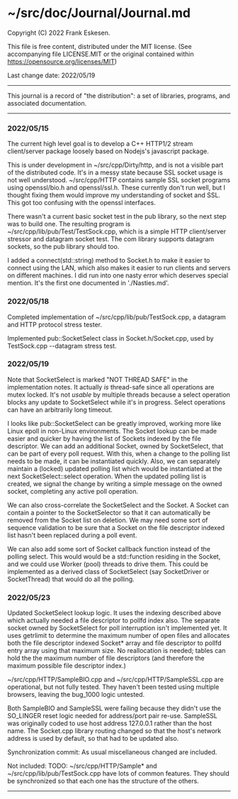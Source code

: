 # ~/src/doc/Journal/Journal.md

Copyright (C) 2022 Frank Eskesen.

This file is free content, distributed under the MIT license.
(See accompanying file LICENSE.MIT or the original contained
within https://opensource.org/licenses/MIT)

Last change date: 2022/05/19

----

This journal is a record of "the distribution": a set of libraries, programs,
and associated documentation.

----

### 2022/05/15

The current high level goal is to develop a C++ HTTP1/2 stream client/server
package loosely based on Nodejs's javascript package.

This is under development in ~/src/cpp/Dirty/http, and is not a visible part
of the distributed code. It's in a messy state because SSL socket usage is
not well understood. ~/src/cpp/HTTP contains sample SSL socket programs using
openssl/bio.h and openssl/ssl.h. These currently don't run well, but I thought
fixing them would improve my understanding of socket and SSL. This got too
confusing with the openssl interfaces.

There wasn't a current basic socket test in the pub library, so the next step
was to build one. The resulting program is ~/src/cpp/lib/pub/Test/TestSock.cpp,
which is a simple HTTP client/server stressor and datagram socket test. The
com library supports datagram sockets, so the pub library should too.

I added a connect(std::string) method to Socket.h to make it easier to connect
using the LAN, which also makes it easier to run clients and servers on
different machines. I did run into one nasty error which deserves special
mention. It's the first one documented in './Nasties.md'.

### 2022/05/18

Completed implementation of ~/src/cpp/lib/pub/TestSock.cpp, a datagram and
HTTP protocol stress tester.

Implemented pub::SocketSelect class in Socket.h/Socket.cpp, used by
TestSock.cpp --datagram stress test.

### 2022/05/19

Note that SocketSelect is marked "NOT THREAD SAFE" in the implementation notes.
It actually *is* thread-safe since all operations are mutex locked. It's not
*usable* by multiple threads because a select operation blocks any update to
SocketSelect while it's in progress. Select operations can have an arbitrarily
long timeout.

I looks like pub::SocketSelect can be greatly improved, working more like
Linux epoll in non-Linux environments. The Socket lookup can be made easier and
quicker by having the list of Sockets indexed by the file descriptor. We can
add an additional Socket, owned by SocketSelect, that can be part of every
poll request. With this, when a change to the polling list needs to be made,
it can be instantiated quickly. Also, we can separately maintain a (locked)
updated polling list which would be instantiated at the next
SocketSelect::select operation. When the updated polling list is created,
we signal the change by writing a simple message on the owned socket,
completing any active poll operation.

We can also cross-correlate the SocketSelect and the Socket. A Socket can
contain a pointer to the SocketSelector so that it can automatically be
removed from the Socket list on deletion. We may need some sort of sequence
validation to be sure that a Socket on the file descriptor indexed list
hasn't been replaced during a poll event.

We can also add some sort of Socket callback function instead of the
polling select. This would would be a std::function residing in the Socket,
and we could use Worker (pool) threads to drive them. This could be implemented
as a derived class of SocketSelect (say SocketDriver or SocketThread) that
would do all the polling.

### 2022/05/23

Updated SocketSelect lookup logic. It uses the indexing described above which
actually needed a file descriptor to pollfd index also. The separate socket
owned by SocketSelect for poll interruption isn't implemented yet. It uses
getrlimit to determine the maximum number of open files and allocates both
the file descriptor indexed Socket* array and file descriptor to pollfd entry
array using that maximum size. No reallocation is needed; tables can hold the
the maximum number of file descriptors (and therefore the maximum possible
file descriptor index.)

~/src/cpp/HTTP/SampleBIO.cpp and ~/src/cpp/HTTP/SampleSSL.cpp are operational,
but not fully tested. They haven't been tested using multiple browsers, leaving
the bug_1000 logic untested.

Both SampleBIO and SampleSSL were failing because they didn't use the SO_LINGER
reset logic needed for address/port pair re-use. SampleSSL was originally
coded to use host address 127.0.0.1 rather than the host name. The Socket.cpp
library routing changed so that the host's network address is used by default,
so that had to be updated also.

Synchronization commit: As usual miscellaneous changed are included.

Not included: TODO: ~/src/cpp/HTTP/Sample* and ~/src/cpp/lib/pub/TestSock.cpp
have lots of common features. They should be synchronized so that each one
has the structure of the others.

----
